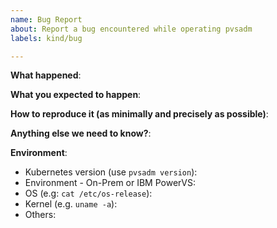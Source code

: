 ```yaml
---
name: Bug Report
about: Report a bug encountered while operating pvsadm
labels: kind/bug

---
```


<!-- Please use this template while reporting a bug and provide as much info as possible. Not doing so may result in your bug not being addressed in a timely manner. Thanks!

-->


**What happened**:

**What you expected to happen**:

**How to reproduce it (as minimally and precisely as possible)**:

**Anything else we need to know?**:

**Environment**:
- Kubernetes version (use `pvsadm version`):
- Environment - On-Prem or IBM PowerVS:
- OS (e.g: `cat /etc/os-release`):
- Kernel (e.g. `uname -a`):
- Others:
